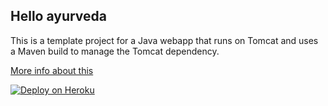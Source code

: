 Hello ayurveda
------------------------

This is a template project for a Java webapp that runs on Tomcat and uses a Maven build to manage the Tomcat dependency.

[More info about this](http://www.google.com)

[![Deploy on Heroku](https://www.herokucdn.com/deploy/button.png)](https://heroku.com/deploy?template=https://github.com/ashuto/New_Folder1.git)
